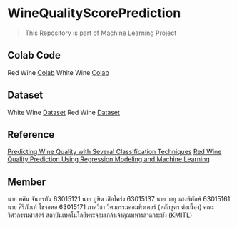 # WineQualityScorePrediction
> This Repository is part of Machine Learning Project 
## Colab Code
Red Wine [Colab](https://colab.research.google.com/drive/1EAKycJeLX5Ak5KGElpAwQzC6Q4OvYbv_?usp=sharing)
White Wine [Colab](https://colab.research.google.com/drive/1jlC0uivU32PAATmLi_dagJ18VRDv6hgi?usp=sharing)
## Dataset
White Wine [Dataset](https://www.kaggle.com/datasets/brendan45774/wine-quality?select=winequality-white.csv)
Red Wine [Dataset](https://www.kaggle.com/datasets/brendan45774/wine-quality?select=winequality-red.csv)
## Reference
[Predicting Wine Quality with Several Classification Techniques](https://towardsdatascience.com/predicting-wine-quality-with-several-classification-techniques-179038ea6434)
[Red Wine Quality Prediction Using Regression Modeling and Machine Learning](https://towardsdatascience.com/red-wine-quality-prediction-using-regression-modeling-and-machine-learning-7a3e2c3e1f46)
## Member
นาย พศิน จันทรทัน 63015121
นาย ภูษิต เสือโคร่ง 63015137
นาย วายุ แสงพิทักษ์ 63015161
นาย ศิริภัณท์ โชจอหอ 63015171
ภาควิชา วิศวกรรมคอมพิวเตอร์ (หลักสูตร ต่อเนื่อง)
คณะ วิศวกรรมศาสตร์
สถาบันเทคโนโลยีพระจอมเกล้าเจ้าคุณทหารลาดกระบัง (KMITL)

